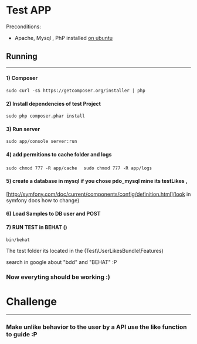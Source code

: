 
# Test APP

Preconditions:

* Apache, Mysql , PhP installed [on ubuntu](https://www.digitalocean.com/community/tutorials/como-instalar-a-pilha-linux-apache-mysql-php-lamp-no-ubuntu-14-04-pt)



## Running
---

#### 1) Composer

`sudo curl -sS https://getcomposer.org/installer | php`

 
#### 2) Install dependencies of test Project
   
`sudo php composer.phar install `
  
  
#### 3) Run server
  
`sudo app/console server:run`  



#### 4) add permitions to cache folder and logs

` sudo chmod 777 -R app/cache   `
` sudo chmod 777 -R app/logs   `



#### 5) create a database in mysql if you chose pdo_mysql mine its testLikes , 
[http://symfony.com/doc/current/components/config/definition.html](look in symfony docs how to change)


#### 6) Load Samples to DB user and POST
 
 
#### 7) RUN TEST in BEHAT ()

`bin/behat`


The test folder its located in the (Test\UserLikesBundle\Features\)


search in google about "bdd" and "BEHAT"  :P




### Now everyting should be working :)








# Challenge 
------

### Make unlike behavior to the user by a API use the like function to guide :P
 
 
 
 
 
 
 




 
 
 
 






